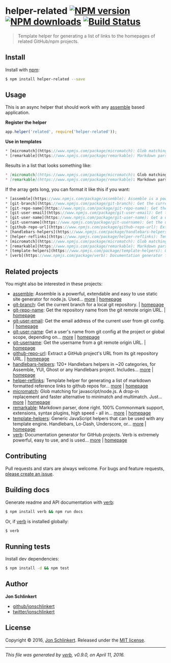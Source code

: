 # helper-related [![NPM version](https://img.shields.io/npm/v/helper-related.svg?style=flat)](https://www.npmjs.com/package/helper-related) [![NPM downloads](https://img.shields.io/npm/dm/helper-related.svg?style=flat)](https://npmjs.org/package/helper-related) [![Build Status](https://img.shields.io/travis/helpers/helper-related.svg?style=flat)](https://travis-ci.org/helpers/helper-related)

> Template helper for generating a list of links to the homepages of related GitHub/npm projects.

## Install

Install with [npm](https://www.npmjs.com/):

```sh
$ npm install helper-related --save
```

## Usage

This is an async helper that should work with any [assemble](https://github.com/assemble/assemble) based application.

**Register the helper**

```js
app.helper('related', require('helper-related'));
```

**Use in templates**

```js
* [micromatch](https://www.npmjs.com/package/micromatch): Glob matching for javascript/node.js. A drop-in replacement and faster alternative to minimatch and multimatch. Just… [more](https://www.npmjs.com/package/micromatch) | [homepage](https://github.com/jonschlinkert/micromatch)
* [remarkable](https://www.npmjs.com/package/remarkable): Markdown parser, done right. 100% Commonmark support, extensions, syntax plugins, high speed - all in… [more](https://www.npmjs.com/package/remarkable) | [homepage](https://github.com/jonschlinkert/remarkable)
```

Results in a list that looks something like:

```markdown
* [micromatch](https://www.npmjs.com/package/micromatch): Glob matching for javascript/node.js. A drop-in replacement and faster alternative to minimatch and multimatch. Just… [more](https://www.npmjs.com/package/micromatch) | [homepage](https://github.com/jonschlinkert/micromatch)
* [remarkable](https://www.npmjs.com/package/remarkable): Markdown parser, done right. 100% Commonmark support, extensions, syntax plugins, high speed - all in… [more](https://www.npmjs.com/package/remarkable) | [homepage](https://github.com/jonschlinkert/remarkable)
```

If the array gets long, you can format it like this if you want:

```js
* [assemble](https://www.npmjs.com/package/assemble): Assemble is a powerful, extendable and easy to use static site generator for node.js. Used… [more](https://www.npmjs.com/package/assemble) | [homepage](https://github.com/assemble/assemble)
* [git-branch](https://www.npmjs.com/package/git-branch): Get the current branch for a local git repository. | [homepage](https://github.com/jonschlinkert/git-branch)
* [git-repo-name](https://www.npmjs.com/package/git-repo-name): Get the repository name from the git remote origin URL. | [homepage](https://github.com/jonschlinkert/git-repo-name)
* [git-user-email](https://www.npmjs.com/package/git-user-email): Get the email address of the current user from git config. | [homepage](https://github.com/jonschlinkert/git-user-email)
* [git-user-name](https://www.npmjs.com/package/git-user-name): Get a user's name from git config at the project or global scope, depending on… [more](https://www.npmjs.com/package/git-user-name) | [homepage](https://github.com/jonschlinkert/git-user-name)
* [git-username](https://www.npmjs.com/package/git-username): Get the username from a git remote origin URL. | [homepage](https://github.com/jonschlinkert/git-username)
* [github-repo-url](https://www.npmjs.com/package/github-repo-url): Extract a GitHub project's URL from its git repository URL. | [homepage](https://github.com/jonschlinkert/github-repo-url)
* [handlebars-helpers](https://www.npmjs.com/package/handlebars-helpers): 120+ Handlebars helpers in ~20 categories, for Assemble, YUI, Ghost or any Handlebars project. Includes… [more](https://www.npmjs.com/package/handlebars-helpers) | [homepage](https://github.com/assemble/handlebars-helpers)
* [helper-reflinks](https://www.npmjs.com/package/helper-reflinks): Template helper for generating a list of markdown formatted reference links to github repos for… [more](https://www.npmjs.com/package/helper-reflinks) | [homepage](https://github.com/helpers/helper-reflinks)
* [micromatch](https://www.npmjs.com/package/micromatch): Glob matching for javascript/node.js. A drop-in replacement and faster alternative to minimatch and multimatch. Just… [more](https://www.npmjs.com/package/micromatch) | [homepage](https://github.com/jonschlinkert/micromatch)
* [remarkable](https://www.npmjs.com/package/remarkable): Markdown parser, done right. 100% Commonmark support, extensions, syntax plugins, high speed - all in… [more](https://www.npmjs.com/package/remarkable) | [homepage](https://github.com/jonschlinkert/remarkable)
* [template-helpers](https://www.npmjs.com/package/template-helpers): Generic JavaScript helpers that can be used with any template engine. Handlebars, Lo-Dash, Underscore, or… [more](https://www.npmjs.com/package/template-helpers) | [homepage](https://github.com/jonschlinkert/template-helpers)
* [verb](https://www.npmjs.com/package/verb): Documentation generator for GitHub projects. Verb is extremely powerful, easy to use, and is used… [more](https://www.npmjs.com/package/verb) | [homepage](https://github.com/verbose/verb)   
```

## Related projects

You might also be interested in these projects:

* [assemble](https://www.npmjs.com/package/assemble): Assemble is a powerful, extendable and easy to use static site generator for node.js. Used… [more](https://www.npmjs.com/package/assemble) | [homepage](https://github.com/assemble/assemble)
* [git-branch](https://www.npmjs.com/package/git-branch): Get the current branch for a local git repository. | [homepage](https://github.com/jonschlinkert/git-branch)
* [git-repo-name](https://www.npmjs.com/package/git-repo-name): Get the repository name from the git remote origin URL. | [homepage](https://github.com/jonschlinkert/git-repo-name)
* [git-user-email](https://www.npmjs.com/package/git-user-email): Get the email address of the current user from git config. | [homepage](https://github.com/jonschlinkert/git-user-email)
* [git-user-name](https://www.npmjs.com/package/git-user-name): Get a user's name from git config at the project or global scope, depending on… [more](https://www.npmjs.com/package/git-user-name) | [homepage](https://github.com/jonschlinkert/git-user-name)
* [git-username](https://www.npmjs.com/package/git-username): Get the username from a git remote origin URL. | [homepage](https://github.com/jonschlinkert/git-username)
* [github-repo-url](https://www.npmjs.com/package/github-repo-url): Extract a GitHub project's URL from its git repository URL. | [homepage](https://github.com/jonschlinkert/github-repo-url)
* [handlebars-helpers](https://www.npmjs.com/package/handlebars-helpers): 120+ Handlebars helpers in ~20 categories, for Assemble, YUI, Ghost or any Handlebars project. Includes… [more](https://www.npmjs.com/package/handlebars-helpers) | [homepage](https://github.com/assemble/handlebars-helpers)
* [helper-reflinks](https://www.npmjs.com/package/helper-reflinks): Template helper for generating a list of markdown formatted reference links to github repos for… [more](https://www.npmjs.com/package/helper-reflinks) | [homepage](https://github.com/helpers/helper-reflinks)
* [micromatch](https://www.npmjs.com/package/micromatch): Glob matching for javascript/node.js. A drop-in replacement and faster alternative to minimatch and multimatch. Just… [more](https://www.npmjs.com/package/micromatch) | [homepage](https://github.com/jonschlinkert/micromatch)
* [remarkable](https://www.npmjs.com/package/remarkable): Markdown parser, done right. 100% Commonmark support, extensions, syntax plugins, high speed - all in… [more](https://www.npmjs.com/package/remarkable) | [homepage](https://github.com/jonschlinkert/remarkable)
* [template-helpers](https://www.npmjs.com/package/template-helpers): Generic JavaScript helpers that can be used with any template engine. Handlebars, Lo-Dash, Underscore, or… [more](https://www.npmjs.com/package/template-helpers) | [homepage](https://github.com/jonschlinkert/template-helpers)
* [verb](https://www.npmjs.com/package/verb): Documentation generator for GitHub projects. Verb is extremely powerful, easy to use, and is used… [more](https://www.npmjs.com/package/verb) | [homepage](https://github.com/verbose/verb)

## Contributing

Pull requests and stars are always welcome. For bugs and feature requests, [please create an issue](https://github.com/jonschlinkert/helper-related/issues/new).

## Building docs

Generate readme and API documentation with [verb](https://github.com/verbose/verb):

```sh
$ npm install verb && npm run docs
```

Or, if [verb](https://github.com/verbose/verb) is installed globally:

```sh
$ verb
```

## Running tests

Install dev dependencies:

```sh
$ npm install -d && npm test
```

## Author

**Jon Schlinkert**

* [github/jonschlinkert](https://github.com/jonschlinkert)
* [twitter/jonschlinkert](http://twitter.com/jonschlinkert)

## License

Copyright © 2016, [Jon Schlinkert](https://github.com/jonschlinkert).
Released under the [MIT license](https://github.com/helpers/helper-related/blob/master/LICENSE).

***

_This file was generated by [verb](https://github.com/verbose/verb), v0.9.0, on April 11, 2016._